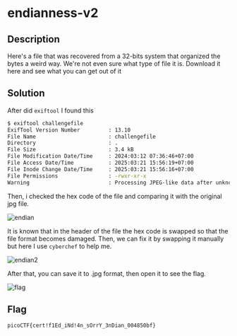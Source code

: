 # endianness-v2

## Description

Here's a file that was recovered from a 32-bits system that organized the bytes a weird way. We're not even sure what type of file it is.
Download it here and see what you can get out of it

## Solution

After did `exiftool` I found this

```sh
$ exiftool challengefile
ExifTool Version Number         : 13.10
File Name                       : challengefile
Directory                       : .
File Size                       : 3.4 kB
File Modification Date/Time     : 2024:03:12 07:36:46+07:00
File Access Date/Time           : 2025:03:21 15:56:19+07:00
File Inode Change Date/Time     : 2025:03:21 15:56:16+07:00
File Permissions                : -rwxr-xr-x
Warning                         : Processing JPEG-like data after unknown 1-byte header
```

Then, i checked the hex code of the file and comparing it with the original jpg file.

![endian](picoCTF/assets/endian.PNG)

It is known that in the header of the file the hex code is swapped so that the file format becomes damaged. Then, we can fix it by swapping it manually but here I use `cyberchef` to help me.

![endian2](picoCTF/assets/endian2.PNG)

After that, you can save it to .jpg format, then open it to see the flag.

![flag](picoCTF/assets/flag.jpg)

## Flag
    picoCTF{cert!f1Ed_iNd!4n_sOrrY_3nDian_004850bf}